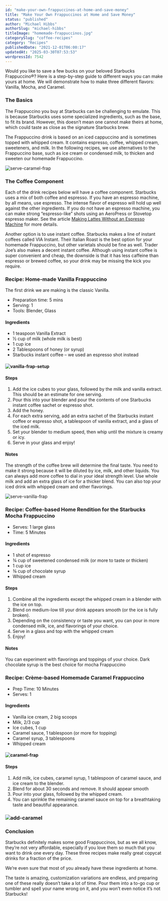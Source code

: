 ```yaml
---
id: "make-your-own-frappuccinos-at-home-and-save-money"
title: "Make Your Own Frappuccinos at Home and Save Money"
status: "published"
author: "Michael Hibbs"
authorSlug: "michael-hibbs"
titleImage: "homemade-frappuccinos.jpg"
categorySlug: "coffee-recipes"
category: "Recipes"
publishedDate: "2021-12-01T06:00:17"
updatedAt: "2025-03-30T07:53:53"
wordpressId: 7542
---
```


Would you like to save a few bucks on your beloved Starbucks Frappuccino®? Here is a step-by-step guide to different ways you can make yours at home. We will demonstrate how to make three different flavors: Vanilla, Mocha, and Caramel.

### The Basics

The Frappuccino you buy at Starbucks can be challenging to emulate. This is because Starbucks uses some specialized ingredients, such as the base, to fit its brand. However, this doesn’t mean one cannot make theirs at home, which could taste as close as the signature Starbucks brew.

The Frappuccino drink is based on an iced cappuccino and is sometimes topped with whipped cream. It contains espresso, coffee, whipped cream, sweeteners, and milk. In the following recipes, we use alternatives to the Frappuccino base, such as ice cream or condensed milk, to thicken and sweeten our homemade Frappuccino.

![serve-caramel-frap](serve-caramel-frap-650x434.jpg)

### The Coffee Component

Each of the drink recipes below will have a coffee component. Starbucks uses a mix of both coffee and espresso. If you have an espresso machine, by all means, use espresso. The intense flavor of espresso will hold up well against the other ingredients. If you do not have an espresso machine, you can make strong “espresso-like” shots using an AeroPress or Stovetop espresso maker. See the article [Making Lattes Without an Espresso Machine](http://ineedcoffee.com/making-lattes-without-espresso-machine/) for more details.

Another option is to use instant coffee. Starbucks makes a line of instant coffees called VIA Instant. Their Italian Roast is the best option for your homemade Frappuccino, but other varietals should be fine as well. Trader Joe’s also makes a decent instant coffee. Although using instant coffee is super convenient and cheap, the downside is that it has less caffeine than espresso or brewed coffee, so your drink may be missing the kick you require.

### Recipe: Home-made Vanilla Frappuccino

The first drink we are making is the classic Vanilla.

-   Preparation time: 5 mins
-   Serving: 1
-   Tools: Blender, Glass

#### Ingredients

-   1 teaspoon Vanilla Extract
-   ½ cup of milk (whole milk is best)
-   1 cup ice
-   2 Tablespoons of honey (or syrup)
-   Starbucks instant coffee – we used an espresso shot instead

#### ![vanilla-frap-setup](vanilla-frap-setup-650x433.jpg)

#### Steps

1.  Add the ice cubes to your glass, followed by the milk and vanilla extract. This should be an estimate for one serving.
2.  Pour this into your blender and pour the contents of one Starbucks instant coffee sachet or espresso shot.
3.  Add the honey.
4.  For each extra serving, add an extra sachet of the Starbucks instant coffee or espresso shot, a tablespoon of vanilla extract, and a glass of the iced milk.
5.  Set your blender to medium speed, then whip until the mixture is creamy or icy.
6.  Serve in your glass and enjoy!

#### Notes

The strength of the coffee brew will determine the final taste. You need to make it strong because it will be diluted by ice, milk, and other liquids. You can always add more coffee to dial in your ideal strength level. Use whole milk and add an extra glass of ice for a thicker blend. You can also top your iced drink with whipped cream and other flavorings.

![serve-vanilla-frap](serve-vanilla-frap-650x434.jpg)

### Recipe: Coffee-based Home Rendition for the Starbucks Mocha Frappuccino

-   Serves: 1 large glass
-   Time: 5 Minutes

#### Ingredients

-   1 shot of espresso
-   ¾ cup of sweetened condensed milk (or more to taste or thicken)
-   1 cup ice
-   ¾ cup of chocolate syrup
-   Whipped cream

#### Steps

1.  Combine all the ingredients except the whipped cream in a blender with the ice on top.
2.  Blend on medium-low till your drink appears smooth (or the ice is fully broken).
3.  Depending on the consistency or taste you want, you can pour in more condensed milk, ice, and flavorings of your choice.
4.  Serve in a glass and top with the whipped cream
5.  Enjoy!

#### Notes

You can experiment with flavorings and toppings of your choice. Dark chocolate syrup is the best choice for mocha Frappuccino

### Recipe: Crème-based Homemade Caramel Frappuccino

-   Prep Time: 10 Minutes
-   Serves: 1

#### Ingredients

-   Vanilla ice cream, 2 big scoops
-   Milk, 2/3 cup
-   Ice cubes, 1 cup
-   Caramel sauce, 1 tablespoon (or more for topping)
-   Caramel syrup, 3 tablespoons
-   Whipped cream

#### ![caramel-frap](caramel-frap-650x434.jpg)

#### Steps

1.  Add milk, ice cubes, caramel syrup, 1 tablespoon of caramel sauce, and ice cream to the blender.
2.  Blend for about 30 seconds and remove. It should appear smooth
3.  Pour into your glass, followed by the whipped cream.
4.  You can sprinkle the remaining caramel sauce on top for a breathtaking taste and beautiful appearance.

### ![add-caramel](add-caramel-650x434.jpg)

### Conclusion

Starbucks definitely makes some good Frappuccinos, but as we all know, they’re not very affordable, especially if you love them so much that you want to drink one every day. These three recipes make really great copycat drinks for a fraction of the price.

We’re even sure that most of you already have these ingredients at home.

The taste is amazing, customization variations are endless, and preparing one of these really doesn’t take a lot of time. Pour them into a to-go cup or tumbler and spell your name wrong on it, and you won’t even notice it’s not Starbucks!
